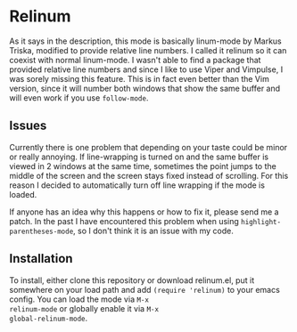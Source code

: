 Relinum
=======

As it says in the description, this mode is basically linum-mode by Markus Triska, modified to provide relative line numbers. I called it relinum so it can coexist with normal linum-mode.
I wasn't able to find a package that provided relative line numbers and since I like to use Viper and Vimpulse, I was sorely missing this feature.
This is in fact even better than the Vim version, since it will number both windows that show the same buffer and will even work if you use <code>follow-mode</code>.

Issues
------

Currently there is one problem that depending on your taste could be minor or really annoying. If line-wrapping is turned on and the same buffer is viewed in 2 windows at the same time, sometimes the point jumps to the middle of the screen and the screen stays fixed instead of scrolling. For this reason I decided to automatically turn off line wrapping if the mode is loaded.

If anyone has an idea why this happens or how to fix it, please send me a patch. 
In the past I have encountered this problem when using <code>highlight-parentheses-mode</code>, so I don't think it is an issue with my code.

Installation
------------

To install, either clone this repository or download relinum.el, put it somewhere on your load path and add <code>(require 'relinum)</code> to your emacs config. You can load the mode via <code>M-x relinum-mode</code> or globally enable it via <code>M-x global-relinum-mode</code>.
